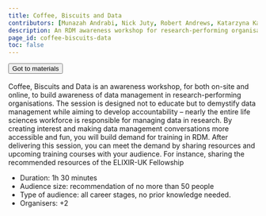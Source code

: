 ```yaml
---
title: Coffee, Biscuits and Data 
contributors: [Munazah Andrabi, Nick Juty, Robert Andrews, Katarzyna Kamieniecka, Xenia Perez Sitja, Krzysztof Poterlowicz]
description: An RDM awareness workshop for research-performing organisations with a pinch of gamification
page_id: coffee-biscuits-data
toc: false
---
```


<html>
   <a class="home" href="https://docs.google.com/document/d/1ZRoCiX0fm7lUyCSsth8Zu46EOOoG2EO9NYPWDAkbD-4/edit?usp=sharing" target="_blank" rel="noopener noreferrer">
        <button type="button" class="home-button">Got to materials</button>
   </a>
<br>
<br>
</html>
Coffee, Biscuits and Data is an awareness workshop, for both on-site and online, to build awareness of data management in research-performing organisations. The session is designed not to educate but to demystify data management while aiming to develop accountability – nearly the entire life sciences workforce is responsible for managing data in research.
By creating interest and making data management conversations more accessible and fun, you will build demand for training in RDM. After delivering this session, you can meet the demand by sharing resources and upcoming training courses with your audience. For instance, sharing the recommended resources of the ELIXIR-UK Fellowship

* Duration: 1h 30 minutes
* Audience size: recommendation of no more than 50 people
* Type of audience: all career stages, no prior knowledge needed. 
* Organisers: +2
